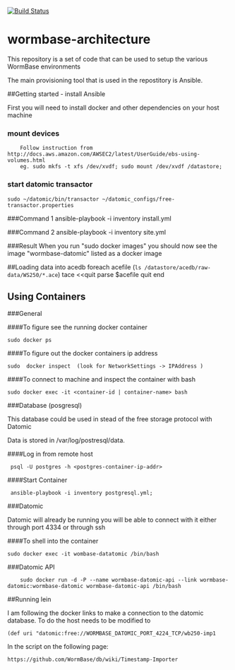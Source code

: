 [![Build Status](https://travis-ci.org/WormBase/wormbase-architecture.svg?branch=develop)](https://travis-ci.org/WormBase/wormbase-architecture) 

# wormbase-architecture
This repository is a set of code that can be used to setup the various WormBase environments

The main provisioning tool that is used in the repostitory is Ansible.

##Getting started - install Ansible

First you will need to install docker and other dependencies on your host machine

### mount devices
        Follow instruction from http://docs.aws.amazon.com/AWSEC2/latest/UserGuide/ebs-using-volumes.html
        eg. sudo mkfs -t xfs /dev/xvdf; sudo mount /dev/xvdf /datastore;

### start datomic transactor
	sudo ~/datomic/bin/transactor ~/datomic_configs/free-transactor.properties

###Command 1
	ansible-playbook -i inventory install.yml

###Command 2
	ansible-playbook -i inventory site.yml

###Result 
	When you run "sudo docker images" you should now see the image "wormbase-datomic" listed as a docker image


##Loading data into acedb
        foreach acefile (`ls /datastore/acedb/raw-data/WS250/*.ace`)
            tace <<quit
                parse $acefile
            quit
        end


## Using Containers

###General

####To figure see the running docker container

	sudo docker ps

####To figure out the docker containers ip address

	sudo  docker inspect  (look for NetworkSettings -> IPAddress )

####To connect to machine and inspect the container with bash 

	sudo docker exec -it <container-id | container-name> bash

	

###Database (posgresql)

This database could be used in stead of the free storage protocol with Datomic

Data is stored in /var/log/postresql/data.

####Log in from remote host

     psql -U postgres -h <postgres-container-ip-addr>  

####Start Container

     ansible-playbook -i inventory postgresql.yml;

###Datomic

Datomic will already be running you will be able to connect with it either through port 4334 or through ssh

####To shell into the container

	sudo docker exec -it wombase-datatomic /bin/bash

###Datomic API

        sudo docker run -d -P --name wormbase-datomic-api --link wormbase-datomic:wormbase-datomic wormbase-datomic-api /bin/bash


##Running lein

I am following the docker links to make a connection to the datomic database. To do the host needs to be modified to 

	(def uri "datomic:free://WORMBASE_DATOMIC_PORT_4224_TCP/wb250-imp1

In the script on the following page:

	https://github.com/WormBase/db/wiki/Timestamp-Importer
